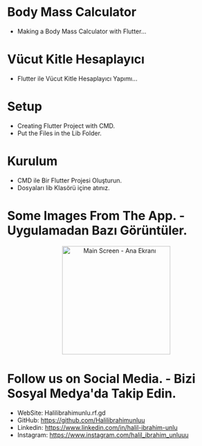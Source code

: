 # Body Mass Calculator
* Making a Body Mass Calculator with Flutter...

# Vücut Kitle Hesaplayıcı
* Flutter ile Vücut Kitle Hesaplayıcı Yapımı...

# Setup
* Creating Flutter Project with CMD.
* Put the Files in the Lib Folder.

# Kurulum
* CMD ile Bir Flutter Projesi Oluşturun.
* Dosyaları lib Klasörü içine atınız.

# Some Images From The App. - Uygulamadan Bazı Görüntüler.

<p align="center">
  <img src="https://media-exp1.licdn.com/dms/image/C4D22AQG5mdOMvqLtOQ/feedshare-shrink_800/0/1661272610780?e=1664409600&v=beta&t=8otML0aInOYX7AjNj130RquPNOqUr664mienk9caH5A" width="250" title="Main Screen - Ana Ekranı">
</p>

# Follow us on Social Media. - Bizi Sosyal Medya'da Takip Edin.
* WebSite: Halilibrahimunlu.rf.gd
* GitHub: https://github.com/Halilibrahimunluu
* Linkedin: https://www.linkedin.com/in/halil-ibrahim-unlu
* Instagram: https://www.instagram.com/halil_ibrahim_unluuu
